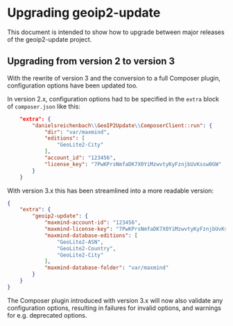 # Upgrading geoip2-update

This document is intended to show how to upgrade between major releases of the
geoip2-update project.

## Upgrading from version 2 to version 3

With the rewrite of version 3 and the conversion to a full Composer plugin,
configuration options have been updated too.

In version 2.x, configuration options had to be specified in the `extra` block
of `composer.json` like this:

```json
    "extra": {
        "danielsreichenbach\\GeoIP2Update\\ComposerClient::run": {
            "dir": "var/maxmind",
            "editions": [
                "GeoLite2-City"
            ],
            "account_id": "123456",
            "license_key": "7PwKPrsNmfaDK7X0YiMzwvtyKyFznjbUvKssw0GW"
        }
    }
```

With version 3.x this has been streamlined into a more readable version:

```json
{
    "extra": {
        "geoip2-update": {
            "maxmind-account-id": "123456",
            "maxmind-license-key": "7PwKPrsNmfaDK7X0YiMzwvtyKyFznjbUvKssw0GW",
            "maxmind-database-editions": [
                "GeoLite2-ASN",
                "GeoLite2-Country",
                "GeoLite2-City"
            ],
            "maxmind-database-folder": "var/maxmind"
        }
    }
}
```

The Composer plugin introduced with version 3.x will now also validate any
configuration options, resulting in failures for invalid options, and warnings
for e.g. deprecated options.
